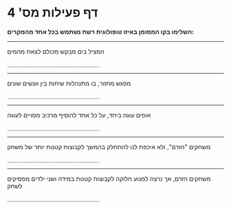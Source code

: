 # דף פעילות מס' 4

**השלימו בקו המסומן באיזו טופולוגית רשת נשתמש בכל אחד מהמקרים:**

---

 המציל בים מבקש מכולם לצאת מהמים

`______________________________`


---

 מפגש מחזור, בו מתנהלות שיחות בין אנשים שונים

`______________________________`


---

אופים עוגה ביחד, על כל אחד להוסיף מרכיב מסויים לעוגה

`______________________________`


---

משחקים "הזרם", ולא איכפת לנו להתחלק בהמשך לקבוצות קטנות יותר של משחק

`______________________________`


---

משחקים הזרם, אך נרצה למנוע חלוקה לקבוצות קטנות במידה ושני ילדים מפסיקים לשחק

`______________________________`


